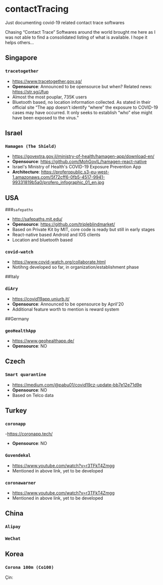 # contactTracing
Just documenting covid-19 related contact trace softwares

Chasing “Contact Trace” Softwares around the world brought me here as I was not able to find a consolidated listing of what is available. 
I hope it helps others… 


## Singapore
### `tracetogether`

- https://www.tracetogether.gov.sg/ 
- **Opensource**: Announced to be opensource but when? Related news: https://str.sg/Jfup
- Almost the most pouplar, 735K users
- Bluetooth based, no location information collected. As stated in their official site “The app doesn't identify “where” the exposure to COVID-19 cases may have occurred. It only seeks to establish “who” else might have been exposed to the virus.”

## Israel 
### `Hamagen (The Shield)`

- https://govextra.gov.il/ministry-of-health/hamagen-app/download-en/
- **Opensource**: https://github.com/MohGovIL/hamagen-react-native
- Israel's Ministry of Health's COVID-19 Exposure Prevention App 
- **Architecture**: https://proferopublic.s3-eu-west-1.amazonaws.com/5f72cff6-0fb5-4517-9941-99331819b5a0/profero_infographic_01_en.jpg


## USA
###`safepaths`
- http://safepaths.mit.edu/ 
- **Opensource**: https://github.com/tripleblindmarket/
- Based on Private Kit by MIT, core code is ready but still in early stages
- React-native based Android and IOS clients
- Location and bluetooth based

### `covid-watch`

- https://www.covid-watch.org/collaborate.html
- Notihng developed so far, in organization/establishment phase

##Italy 
### `diAry`

- https://covid19app.uniurb.it/
- **Opensource**: Announced to be opensource by April'20
- Additional feature worth to mention is reward system

##Germany 
### `geoHealthApp`
- https://www.geohealthapp.de/
- **Opensource**: NO

## Czech
### `Smart quarantine`
- https://medium.com/@pabu01/covid19cz-update-bb7e12e71d9e
- **Opensource**: NO
- Based on Telco data

## Turkey
### `coronapp`
-https://coronapp.tech/
- **Opensource**: NO

### `Guvendekal`
- https://www.youtube.com/watch?v=r3TFkT4Zmgg
- Mentioned in above link, yet to be developed

### `coronawarner`

- https://www.youtube.com/watch?v=r3TFkT4Zmgg
- Mentioned in above link, yet to be developed

## China
### `Alipay` 
### `WeChat`

## Korea
### `Corona 100m (Co100)` 

















Çin: 
